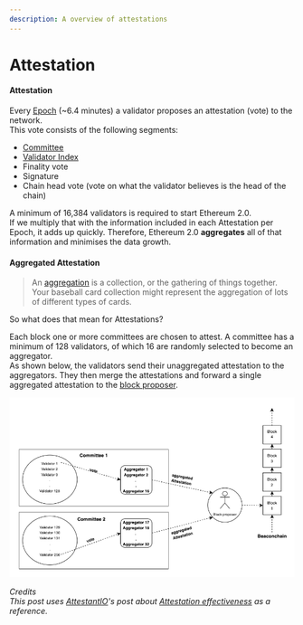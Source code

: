 ```yaml
---
description: A overview of attestations
---
```


# Attestation

#### Attestation 

Every [Epoch](https://kb.beaconcha.in/glossary#epoch) \(~6.4 minutes\) a validator proposes an attestation \(vote\) to the network.  
This vote consists of the following segments:

* [Committee](https://kb.beaconcha.in/glossary#slots)
* [Validator Index](https://kb.beaconcha.in/glossary#unique-index)
* Finality vote
* Signature
* Chain head vote \(vote on what the validator believes is the head of the chain\) 

A minimum of 16,384 validators is required to start Ethereum 2.0.   
If we multiply that with the information included in each Attestation per Epoch, it adds up quickly. Therefore, Ethereum 2.0 **aggregates** all of that information and minimises the data growth.  


#### Aggregated Attestation

> An [aggregation](https://www.vocabulary.com/dictionary/aggregation) is a collection, or the gathering of things together. Your baseball card collection might represent the aggregation of lots of different types of cards.

So what does that mean for Attestations?  
  
Each block one or more committees are chosen to attest. A committee has a minimum of 128 validators, of which 16 are randomly selected to become an aggregator.  
As shown below, the validators send their unaggregated attestation to the aggregators. They then merge the attestations and forward a single aggregated attestation to the [block proposer](https://github.com/gobitfly/eth2-beaconchain-explorer/pull/218).

![](../.gitbook/assets/image%20%28164%29.png)

  
_Credits  
This post uses_ [_AttestantIO_](https://twitter.com/attestantio)_'s post about_ [_Attestation effectiveness_](https://www.attestant.io/posts/defining-attestation-effectiveness/) _as a reference._

